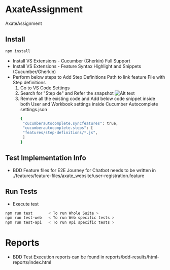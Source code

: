 # AxateAssignment
AxateAssignment

## Install

```bash
npm install
```

- Install VS Extensions - Cucumber (Gherkin) Full Support
- Install VS Extensions - Feature Syntax Highlight and Snippets (Cucumber/Gherkin)
- Perform below steps to Add Step Definitions Path to link feature File with Step definitions
  1. Go to VS Code Settings
  2. Search for "Step de" and Refer the snapshot ![Alt text](static/images/image.png)
  3. Remove all the existing code and Add below code snippet inside both User and Workbook settings inside Cucumber Autocomplete settings.json
     ```bash
     {
      "cucumberautocomplete.syncfeatures": true,
      "cucumberautocomplete.steps": [
      "features/step-definitions/*.js",
      ]
     }
     ```

## Test Implementation Info

- BDD Feature files for E2E Journey for Chatbot needs to be written in ./features/feature-files/axate_website/user-registration.feature


## Run Tests

- Execute test

```bash
npm run test       < To run Whole Suite >
npm run test-web   < To run Web specific tests >
npm run test-api   < To run Api specific tests >
```

# Reports

- BDD Test Execution reports can be found in reports/bdd-results/html-reports/index.html
